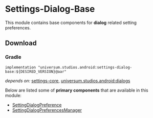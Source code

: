Settings-Dialog-Base
===============

This module contains base components for **dialog** related setting preferences.

## Download ##

### Gradle ###

    implementation "universum.studios.android:settings-dialog-base:${DESIRED_VERSION}@aar"

_depends on:_
[settings-core](https://github.com/universum-studios/android_settings/tree/master/library-core),
[universum.studios.android:dialogs](https://github.com/universum-studios/android_dialogs)

Below are listed some of **primary components** that are available in this module:

- [SettingDialogPreference](https://github.com/universum-studios/android_settings/blob/master/library-dialog-base/src/main/java/universum/studios/android/setting/SettingDialogPreference.java)
- [SettingDialogPreferencesManager](https://github.com/universum-studios/android_settings/blob/master/library-dialog-base/src/main/java/universum/studios/android/setting/SettingDialogPreference.java)
